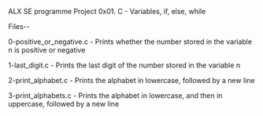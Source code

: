 ALX SE programme Project 0x01. C - Variables, if, else, while

Files--

0-positive_or_negative.c - Prints whether the number stored in the variable n is positive or negative

1-last_digit.c - Prints the last digit of the number stored in the variable n

2-print_alphabet.c - Prints the alphabet in lowercase, followed by a new line

3-print_alphabets.c - Prints the alphabet in lowercase, and then in uppercase, followed by a new line


